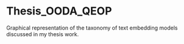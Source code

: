 # Thesis_OODA_QEOP
Graphical representation of the taxonomy of text embedding models discussed in my thesis work.

